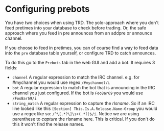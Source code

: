 # Configuring prebots 

You have two choices when using TRD. The yolo-approach where you don't feed pretimes into your database to check before trading. Or, the safe approach where you feed in pre announces from an addpre or announce channel.

If you choose to feed in pretimes, you can of course find a way to feed data into the `pre` database table yourself, or configure TRD to catch announces.

To do this go to the `Prebots` tab in the web GUI and add a bot. It requires 3 fields:

- `channel` A regular expression to match the IRC channel. e.g. for #mychannel you would use regex `/#mychannel/i`
- `bot` A regular expression to match the bot that is announcing in the IRC channel you just configured. If the bot is `FooBar69` you would use `/FooBar69/i`
- `string_match` A regular expression to capture the _rlsname_. So if an IRC line looked like this `[Section] This.Is.A.Release.Name-Group` you would use a regex like so: `/^\[.*?\]\s+(.*?)$/i`. Notice we are using parenthese to _capture_ the rlsname here. This is critical. If you don't do this it won't find the release names. 
